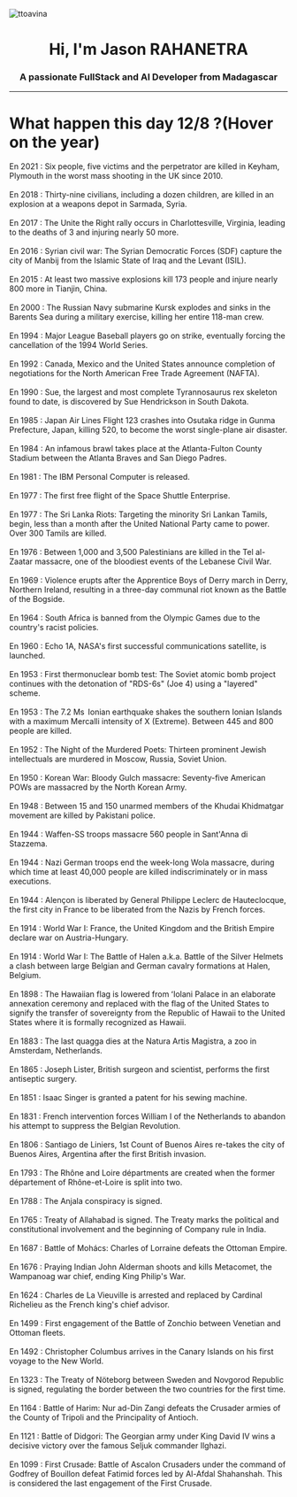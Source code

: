 
<p align="left"> <img src="https://komarev.com/ghpvc/?username=ttoavina&label=Profile%20views&color=0e75b6&style=flat" alt="ttoavina" /> </p>
<h1 align="center">Hi, I'm Jason RAHANETRA</h1>
<h3 align="center">A passionate FullStack and AI Developer from Madagascar</h3>
    
<hr/>
<h1> What happen this day 12/8 ?(Hover on the year)</h1>

En 2021 : Six people, five victims and the perpetrator are killed in  Keyham, Plymouth in the worst mass shooting in the UK since 2010.
<br/><br/>
En 2018 : Thirty-nine civilians, including a dozen children, are killed in an explosion at a weapons depot in Sarmada, Syria.
<br/><br/>
En 2017 : The Unite the Right rally occurs in Charlottesville, Virginia, leading to the deaths of 3 and injuring nearly 50 more.
<br/><br/>
En 2016 : Syrian civil war: The Syrian Democratic Forces (SDF) capture the city of Manbij from the Islamic State of Iraq and the Levant (ISIL).
<br/><br/>
En 2015 : At least two massive explosions kill 173 people and injure nearly 800 more in Tianjin, China.
<br/><br/>
En 2000 : The Russian Navy submarine Kursk explodes and sinks in the Barents Sea during a military exercise, killing her entire 118-man crew.
<br/><br/>
En 1994 : Major League Baseball players go on strike, eventually forcing the cancellation of the 1994 World Series.
<br/><br/>
En 1992 : Canada, Mexico and the United States announce completion of negotiations for the North American Free Trade Agreement (NAFTA).
<br/><br/>
En 1990 : Sue, the largest and most complete Tyrannosaurus rex skeleton found to date, is discovered by Sue Hendrickson in South Dakota.
<br/><br/>
En 1985 : Japan Air Lines Flight 123 crashes into Osutaka ridge in Gunma Prefecture, Japan, killing 520, to become the worst single-plane air disaster.
<br/><br/>
En 1984 : An infamous brawl takes place at the Atlanta-Fulton County Stadium between the Atlanta Braves and San Diego Padres.
<br/><br/>
En 1981 : The IBM Personal Computer is released.
<br/><br/>
En 1977 : The first free flight of the Space Shuttle Enterprise.
<br/><br/>
En 1977 : The Sri Lanka Riots: Targeting the minority Sri Lankan Tamils, begin, less than a month after the United National Party came to power. Over 300 Tamils are killed.
<br/><br/>
En 1976 : Between 1,000 and 3,500 Palestinians are killed in the Tel al-Zaatar massacre, one of the bloodiest events of the Lebanese Civil War.
<br/><br/>
En 1969 : Violence erupts after the Apprentice Boys of Derry march in Derry, Northern Ireland, resulting in a three-day communal riot known as the Battle of the Bogside.
<br/><br/>
En 1964 : South Africa is banned from the Olympic Games due to the country's racist policies.
<br/><br/>
En 1960 : Echo 1A, NASA's first successful communications satellite, is launched.
<br/><br/>
En 1953 : First thermonuclear bomb test: The Soviet atomic bomb project continues with the detonation of "RDS-6s" (Joe 4) using a "layered" scheme.
<br/><br/>
En 1953 : The 7.2 Ms  Ionian earthquake shakes the southern Ionian Islands with a maximum Mercalli intensity of X (Extreme). Between 445 and 800 people are killed.
<br/><br/>
En 1952 : The Night of the Murdered Poets: Thirteen prominent Jewish intellectuals are murdered in Moscow, Russia, Soviet Union.
<br/><br/>
En 1950 : Korean War: Bloody Gulch massacre: Seventy-five American POWs are massacred by the North Korean Army.
<br/><br/>
En 1948 : Between 15 and 150 unarmed members of the Khudai Khidmatgar movement are killed by Pakistani police.
<br/><br/>
En 1944 : Waffen-SS troops massacre 560 people in Sant'Anna di Stazzema.
<br/><br/>
En 1944 : Nazi German troops end the week-long Wola massacre, during which time at least 40,000 people are killed indiscriminately or in mass executions.
<br/><br/>
En 1944 : Alençon is liberated by General Philippe Leclerc de Hauteclocque, the first city in France to be liberated from the Nazis by French forces.
<br/><br/>
En 1914 : World War I:  France, the United Kingdom and the British Empire declare war on Austria-Hungary.
<br/><br/>
En 1914 : World War I: The Battle of Halen a.k.a. Battle of the Silver Helmets a clash between large Belgian and German cavalry formations at Halen, Belgium.
<br/><br/>
En 1898 : The Hawaiian flag is lowered from ʻIolani Palace in an elaborate annexation ceremony and replaced with the flag of the United States to signify the transfer of sovereignty from the Republic of Hawaii to the United States where it is formally recognized as Hawaii.
<br/><br/>
En 1883 : The last quagga dies at the Natura Artis Magistra, a zoo in Amsterdam, Netherlands.
<br/><br/>
En 1865 : Joseph Lister, British surgeon and scientist,  performs the first antiseptic surgery.
<br/><br/>
En 1851 : Isaac Singer is granted a patent for his sewing machine.
<br/><br/>
En 1831 : French intervention forces William I of the Netherlands to abandon his attempt to suppress the Belgian Revolution.
<br/><br/>
En 1806 : Santiago de Liniers, 1st Count of Buenos Aires re-takes the city of Buenos Aires, Argentina after the first British invasion.
<br/><br/>
En 1793 : The Rhône and Loire départments are created when the former département of Rhône-et-Loire is split into two.
<br/><br/>
En 1788 : The Anjala conspiracy is signed.
<br/><br/>
En 1765 : Treaty of Allahabad is signed. The Treaty marks the political and constitutional involvement and the beginning of Company rule in India.
<br/><br/>
En 1687 : Battle of Mohács: Charles of Lorraine defeats the Ottoman Empire.
<br/><br/>
En 1676 : Praying Indian John Alderman shoots and kills Metacomet, the Wampanoag war chief, ending King Philip's War.
<br/><br/>
En 1624 : Charles de La Vieuville is arrested and replaced by Cardinal Richelieu as the French king's chief advisor.
<br/><br/>
En 1499 : First engagement of the Battle of Zonchio between Venetian and Ottoman fleets.
<br/><br/>
En 1492 : Christopher Columbus arrives in the Canary Islands on his first voyage to the New World.
<br/><br/>
En 1323 : The Treaty of Nöteborg between Sweden and Novgorod Republic is signed, regulating the border between the two countries for the first time.
<br/><br/>
En 1164 : Battle of Harim: Nur ad-Din Zangi defeats the Crusader armies of the County of Tripoli and the Principality of Antioch.
<br/><br/>
En 1121 : Battle of Didgori: The Georgian army under King David IV wins a decisive victory over the famous Seljuk commander Ilghazi.
<br/><br/>
En 1099 : First Crusade: Battle of Ascalon Crusaders under the command of Godfrey of Bouillon defeat Fatimid forces led by Al-Afdal Shahanshah. This is considered the last engagement of the First Crusade.
<br/><br/>
